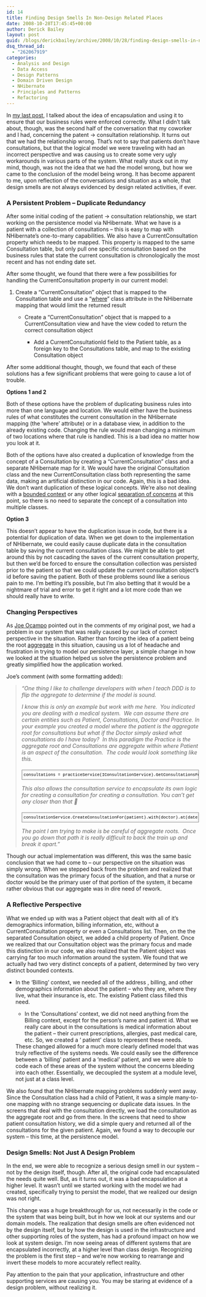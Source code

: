 ```yaml
---
id: 14
title: Finding Design Smells In Non-Design Related Places
date: 2008-10-28T17:45:45+00:00
author: Derick Bailey
layout: post
guid: /blogs/derickbailey/archive/2008/10/28/finding-design-smells-in-non-design-related-places.aspx
dsq_thread_id:
  - "262067919"
categories:
  - Analysis and Design
  - Data Access
  - Design Patterns
  - Domain Driven Design
  - NHibernate
  - Principles and Patterns
  - Refactoring
---
```

In <a href="http://www.lostechies.com/blogs/derickbailey/archive/2008/10/23/encapsulation-entities-collections-and-business-rules.aspx" target="_blank">my last post</a>, I talked about the idea of encapsulation and using it to ensure that our business rules were enforced correctly. What I didn&#8217;t talk about, though, was the second half of the conversation that my coworker and I had, concerning the patent -> consultation relationship. It turns out that we had the relationship wrong. That&#8217;s not to say that patients don&#8217;t have consultations, but that the logical model we were traveling with had an incorrect perspective and was causing us to create some very ugly workarounds in various parts of the system. What really stuck out in my mind, though, was not the idea that we had the model wrong, but how we came to the conclusion of the model being wrong. It has become apparent to me, upon reflection of the conversations and situation as a whole, that design smells are not always evidenced by design related activities, if ever.

### A Persistent Problem &#8211; Duplicate Redundancy

After some initial coding of the patient -> consultation relationship, we start working on the persistence model via NHibernate. What we have is a patient with a collection of consultations &#8211; this is easy to map with NHibernate&#8217;s one-to-many capabilities. We also have a CurrentConsultation property which needs to be mapped. This property is mapped to the same Consultation table, but only pull one specific consultation based on the business rules that state the current consultation is chronologically the most recent and has not ending date set. 

After some thought, we found that there were a few possibilities for handling the CurrentConsultation property in our current model:

  1. Create a &#8220;CurrentConsultation&#8221; object that is mapped to the Consultation table and use a &#8220;<a href="http://www.hibernate.org/hib_docs/nhibernate/1.2/reference/en/html/mapping.html#mapping-declaration-class" target="_blank">where</a>&#8221; class attribute in the NHibernate mapping that would limit the returned result 
      * Create a &#8220;CurrentConsultation&#8221; object that is mapped to a CurrentConsultation view and have the view coded to return the correct consultation object 
          * Add a CurrentConsultationId field to the Patient table, as a foreign key to the Consultations table, and map to the existing Consultation object</ol> 
        After some additional thought, though, we found that each of these solutions has a few significant problems that were going to cause a lot of trouble. 
        
        **Options 1 and 2** 
        
        Both of these options have the problem of duplicating business rules into more than one language and location. We would either have the business rules of what constitutes the current consultation in the NHibernate mapping (the &#8216;where&#8217; attribute) or in a database view, in addition to the already existing code. Changing the rule would mean changing a minimum of two locations where that rule is handled. This is a bad idea no matter how you look at it.
        
        Both of the options have also created a duplication of knowledge from the concept of a Consultation by creating a &#8220;CurrentConsultation&#8221; class and a separate NHibernate map for it. We would have the original Consultation class and the new CurrentConsultation class both representing the same data, making an artificial distinction in our code. Again, this is a bad idea. We don&#8217;t want duplication of these logical concepts. We&#8217;re also not dealing with a <a href="http://domaindrivendesign.org/discussion/messageboardarchive/BoundedContext.html" target="_blank">bounded context</a> or any other logical <a href="http://en.wikipedia.org/wiki/Separation_of_concerns" target="_blank">separation of concerns</a> at this point, so there is no need to separate the concept of a consultation into multiple classes.
        
        **Option 3** 
        
        This doesn&#8217;t appear to have the duplication issue in code, but there is a potential for duplication of data. When we get down to the implementation of NHibernate, we could easily cause duplicate data in the consultation table by saving the current consultation class. We might be able to get around this by not cascading the saves of the current consultation property, but then we&#8217;d be forced to ensure the consultation collection was persisted prior to the patient so that we could update the current consultation object&#8217;s id before saving the patient. Both of these problems sound like a serious pain to me. I&#8217;m betting it&#8217;s possible, but I&#8217;m also betting that it would be a nightmare of trial and error to get it right and a lot more code than we should really have to write.
        
        ### Changing Perspectives
        
        As <a href="http://www.lostechies.com/blogs/joe_ocampo" target="_blank">Joe Ocampo</a> pointed out in the comments of my original post, we had a problem in our system that was really caused by our lack of correct perspective in the situation. Rather than forcing the idea of a patient being the root <a href="http://domaindrivendesign.org/discussion/messageboardarchive/Aggregates.html" target="_blank">aggregate</a> in this situation, causing us a lot of headache and frustration in trying to model our persistence layer, a simple change in how we looked at the situation helped us solve the persistence problem and greatly simplified how the application worked. 
        
        Joe&#8217;s comment (with some formatting added):
        
        > _&#8220;One thing I like to challenge developers with when I teach DDD is to flip the aggregate to determine if the model is sound._
        > 
        > _I know this is only an example but work with me here.&nbsp; You indicated you are dealing with a medical system.&nbsp; We can assume there are certain entities such as Patient, Consultations, Doctor and Practice. In your example you created a model where the patient is the aggregate root for consultations but what if the Doctor simply asked what consultations do I have today?&nbsp; In this paradigm the Practice is the aggregate root and Consultations are aggregate within where Patient is an aspect of the consultation.&nbsp; The code would look something like this._
        > 
        > <div style="border-right: gray 1px solid;padding-right: 4px;border-top: gray 1px solid;padding-left: 4px;font-size: 8pt;padding-bottom: 4px;margin: 20px 0px 10px;overflow: auto;border-left: gray 1px solid;width: 97.5%;cursor: text;line-height: 12pt;padding-top: 4px;border-bottom: gray 1px solid;font-family: consolas, 'Courier New', courier, monospace;background-color: #f4f4f4">
        >   <div style="padding-right: 0px;padding-left: 0px;font-size: 8pt;padding-bottom: 0px;overflow: visible;width: 100%;color: black;border-top-style: none;line-height: 12pt;padding-top: 0px;font-family: consolas, 'Courier New', courier, monospace;border-right-style: none;border-left-style: none;background-color: #f4f4f4;border-bottom-style: none">
        >     <pre style="padding-right: 0px;padding-left: 0px;font-size: 8pt;padding-bottom: 0px;margin: 0em;overflow: visible;width: 100%;color: black;border-top-style: none;line-height: 12pt;padding-top: 0px;font-family: consolas, 'Courier New', courier, monospace;border-right-style: none;border-left-style: none;background-color: white;border-bottom-style: none">consultations = practiceService(IConsultationService).GetConsultationsFor(doctor);</pre>
        >   </div>
        > </div>
        > 
        > _This also allows the consultation service to encapsulate its own logic for creating a consultation for creating a consultation. You can’t get any closer than that 🙂_
        > 
        > <div style="border-right: gray 1px solid;padding-right: 4px;border-top: gray 1px solid;padding-left: 4px;font-size: 8pt;padding-bottom: 4px;margin: 20px 0px 10px;overflow: auto;border-left: gray 1px solid;width: 97.5%;cursor: text;line-height: 12pt;padding-top: 4px;border-bottom: gray 1px solid;font-family: consolas, 'Courier New', courier, monospace;background-color: #f4f4f4">
        >   <div style="padding-right: 0px;padding-left: 0px;font-size: 8pt;padding-bottom: 0px;overflow: visible;width: 100%;color: black;border-top-style: none;line-height: 12pt;padding-top: 0px;font-family: consolas, 'Courier New', courier, monospace;border-right-style: none;border-left-style: none;background-color: #f4f4f4;border-bottom-style: none">
        >     <pre style="padding-right: 0px;padding-left: 0px;font-size: 8pt;padding-bottom: 0px;margin: 0em;overflow: visible;width: 100%;color: black;border-top-style: none;line-height: 12pt;padding-top: 0px;font-family: consolas, 'Courier New', courier, monospace;border-right-style: none;border-left-style: none;background-color: white;border-bottom-style: none">consultationService.CreateConsultationFor(patient).with(doctor).at(date);</pre>
        >   </div>
        > </div>
        > 
        > _The point I am trying to make is be careful of aggregate roots.&nbsp; Once you go down that path it is really difficult to back the train up and break it apart.&#8221;_
        
        Though our actual implementation was different, this was the same basic conclusion that we had come to &#8211; our perspective on the situation was simply wrong. When we stepped back from the problem and realized that the consultation was the primary focus of the situation, and that a nurse or doctor would be the primary user of that portion of the system, it became rather obvious that our aggregate was in dire need of rework. 
        
        ### A Reflective Perspective
        
        What we ended up with was a Patient object that dealt with all of it&#8217;s demographics information, billing information, etc, without a CurrentConsultation property or even a Consultations list. Then, on the the separated Consultation object, we added a child property of Patient. Once we realized that our Consultation object was the primary focus and made this distinction in our code, we also realized that the Patient object was carrying far too much information around the system. We found that we actually had two very distinct concepts of a patient, determined by two very distinct bounded contexts. 
        
          * In the &#8216;Billing&#8217; context, we needed all of the address , billing, and other demographics information about the patient &#8211; who they are, where they live, what their insurance is, etc. The existing Patient class filled this need. 
              * In the &#8216;Consultations&#8217; context, we did not need anything from the Billing context, except for the person&#8217;s name and patient id. What we really care about in the consultations is medical information about the patient &#8211; their current prescriptions, allergies, past medical care, etc. So, we created a &#8216; patient&#8217; class to represent these needs.</ul> 
            These changed allowed for a much more clearly defined model that was truly reflective of the systems needs. We could easily see the difference between a &#8216;billing&#8217; patient and a &#8216;medical&#8217; patient, and we were able to code each of these areas of the system without the concerns bleeding into each other. Essentially, we decoupled the system at a module level, not just at a class level.
            
            We also found that the NHibernate mapping problems suddenly went away. Since the Consultation class had a child of Patient, it was a simple many-to-one mapping with no strange sequencing or duplicate data issues. In the screens that deal with the consultation directly, we load the consultation as the aggregate root and go from there. In the screens that need to show patient consultation history, we did a simple query and returned all of the consultations for the given patient. Again, we found a way to decouple our system &#8211; this time, at the persistence model. 
            
            ### Design Smells: Not Just A Design Problem
            
            In the end, we were able to recognize a serious design smell in our system &#8211; not by the design itself, though. After all, the original code had encapsulated the needs quite well. But, as it turns out, it was a bad encapsulation at a higher level. It wasn&#8217;t until we started working with the model we had created, specifically trying to persist the model, that we realized our design was not right. 
            
            This change was a huge breakthrough for us, not necessarily in the code or the system that was being built, but in how we look at our systems and our domain models. The realization that design smells are often evidenced not by the design itself, but by how the design is used in the infrastructure and other supporting roles of the system, has had a profound impact on how we look at system design. I&#8217;m now seeing areas of different systems that are encapsulated incorrectly, at a higher level than class design. Recognizing the problem is the first step &#8211; and we&#8217;re now working to rearrange and invert these models to more accurately reflect reality.
            
            Pay attention to the pain that your application, infrastructure and other supporting services are causing you. You may be staring at evidence of a design problem, without realizing it.